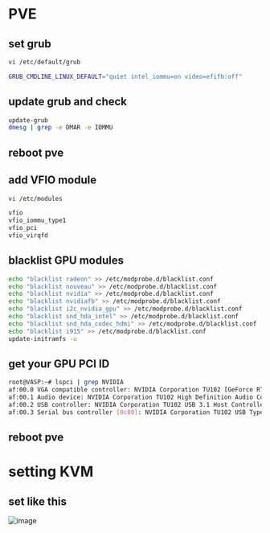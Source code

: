# PVE
## set grub
``` bash
vi /etc/default/grub

GRUB_CMDLINE_LINUX_DEFAULT="quiet intel_iommu=on video=efifb:off"
```

## update grub and check
``` bash
update-grub
dmesg | grep -e DMAR -e IOMMU
```

## reboot pve

## add VFIO module
``` bash
vi /etc/modules

vfio
vfio_iommu_type1
vfio_pci
vfio_virqfd
```

## blacklist GPU modules
``` bash
echo "blacklist radeon" >> /etc/modprobe.d/blacklist.conf
echo "blacklist nouveau" >> /etc/modprobe.d/blacklist.conf
echo "blacklist nvidia" >> /etc/modprobe.d/blacklist.conf 
echo "blacklist nvidiafb" >> /etc/modprobe.d/blacklist.conf
echo "blacklist i2c_nvidia_gpu" >> /etc/modprobe.d/blacklist.conf
echo "blacklist snd_hda_intel" >> /etc/modprobe.d/blacklist.conf  
echo "blacklist snd_hda_codec_hdmi" >> /etc/modprobe.d/blacklist.conf
echo "blacklist i915" >> /etc/modprobe.d/blacklist.conf
update-initramfs -u 
```

## get your GPU PCI ID
``` bash
root@VASP:~# lspci | grep NVIDIA
af:00.0 VGA compatible controller: NVIDIA Corporation TU102 [GeForce RTX 2080 Ti] (rev a1)
af:00.1 Audio device: NVIDIA Corporation TU102 High Definition Audio Controller (rev a1)
af:00.2 USB controller: NVIDIA Corporation TU102 USB 3.1 Host Controller (rev a1)
af:00.3 Serial bus controller [0c80]: NVIDIA Corporation TU102 USB Type-C UCSI Controller (rev a1)
```
## reboot pve

# setting KVM
## set like this
![image](https://user-images.githubusercontent.com/57281249/150650449-3a7955cc-ca28-40ad-8bda-ef1a01160d4a.png)
